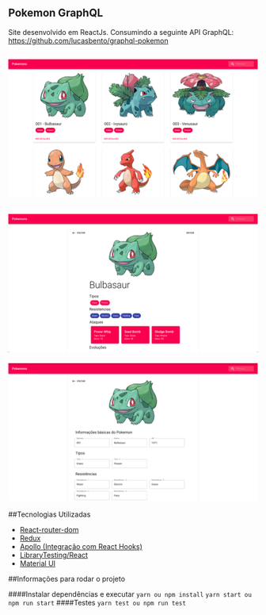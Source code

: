 ## Pokemon GraphQL

Site desenvolvido em ReactJs. Consumindo a seguinte API GraphQL: https://github.com/lucasbento/graphql-pokemon

![home](./images/home.png)
-----
![details](./images/details.png)
-----
![details](./images/edit.png)

##Tecnologias Utilizadas
* [React-router-dom](https://reactrouter.com/web/guides/quick-start)
* [Redux](https://redux.js.org/introduction/getting-started)
* [Apollo (Integração com React Hooks)](https://www.apollographql.com/docs/react/)
* [LibraryTesting/React](https://testing-library.com/docs/react-testing-library/intro)
* [Material UI](https://material-ui.com/)

##Informações para rodar o projeto

####Instalar dependências e executar
``yarn ou npm install``
``yarn start ou npm run start``
####Testes
``yarn test ou npm run test``
